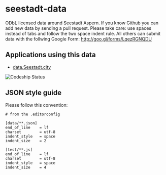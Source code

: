 # seestadt-data
ODbL licensed data around Seestadt Aspern. If you know Github you can add new data by sending a pull request. Please take care: use spaces instead of tabs and follow the two space indent rule. All others can submit data with the follwing Google Form: http://goo.gl/forms/LqezRGNQDU

## Applications using this data

* [data.Seestadt.city](https://data.seestadt.city/)

![Codeship Status](https://codeship.com/projects/8f675f20-c5c8-0133-eff4-62db56d637b3/status?branch=master)

## JSON style guide

Please follow this convention:

```
# from the .editorconfig

[data/**.json]
end_of_line    = lf
charset        = utf-8
indent_style   = space
indent_size    = 2

[test/**.js]
end_of_line    = lf
charset        = utf-8
indent_style   = space
indent_size    = 4
```
